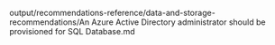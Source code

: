 output/recommendations-reference/data-and-storage-recommendations/An Azure Active Directory administrator should be provisioned for SQL Database.md